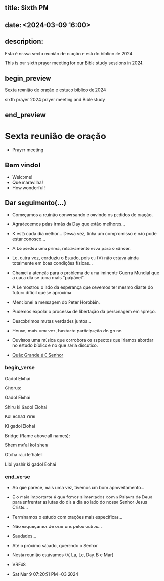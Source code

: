 ## title: Sixth PM
## date: <2024-03-09 16:00>

## description:

Esta é nossa sexta reunião de oração e estudo bíblico de 2024.

This is our sixth prayer meeting for our Bible study sessions in 2024.

## begin_preview

Sexta reunião de oração e estudo bíblico de 2024

sixth prayer 2024 prayer meeting and Bible study

## end_preview

# Sexta reunião de oração
- Prayer meeting

## Bem vindo!

- Welcome!
- Que maravilha!
- How wonderful!

## Dar seguimento(...)

- Começamos a reuinão conversando e ouvindo os pedidos de oração.
- Agradecemos pelas irmãs da Day que estão melhores...
- K está cada dia melhor... Dessa vez, tinha um compromisso e não pode estar conosco...
- A Le perdeu uma prima, relativamente nova para o câncer.
- Le, outra vez, conduziu o Estudo, pois eu (V) não estava ainda totalmente em boas condições físicas... 
- Chamei a atenção para o problema de uma iminente Guerra Mundial que a cada dia se torna mais "palpável".
- A Le mostrou o lado da esperança que devemos ter mesmo diante do futuro difícil que se aproxima
- Mencionei a mensagem do Peter Horobbin.
- Pudemos expolar o processo de libertação da personagem em apreço. 
- Descobrimos muitas verdades juntos...
- Houve, mais uma vez, bastante participação do grupo.

- Ouvimos uma música que corrobora os aspectos que iriamos abordar no estudo bíblico e no que seria discutido.

- [Quão Grande é O Senhor](https://www.youtube.com/watch?v=sWSKtoURGAg)

### begin_verse

Gadol Elohai

Chorus:

Gadol Elohai

Shiru ki Gadol Elohai

Kol echad Yirei 

Ki gadol Elohai

Bridge (Name above all names):

Shem me'al kol shem

Otcha raui le'halel

Libi yashir ki gadol Elohai

### end_verse

- Ao que parece, mais uma vez, tivemos um bom aproveitamento...

- E o mais importante é que fomos alimentados com a Palavra de Deus para enfrentar as lutas do dia a dia ao lado do nosso Senhor Jesus Cristo...

- Terminamos o estudo com orações mais específicas... 

- Não esqueçamos de orar uns pelos outros...

- Saudades...

- Até o próximo sábado, querendo o Senhor

- Nesta reunião estávamos (V, La, Le, Day, B e Mar)

- VRFdS
- Sat Mar 9 07:20:51 PM -03 2024
